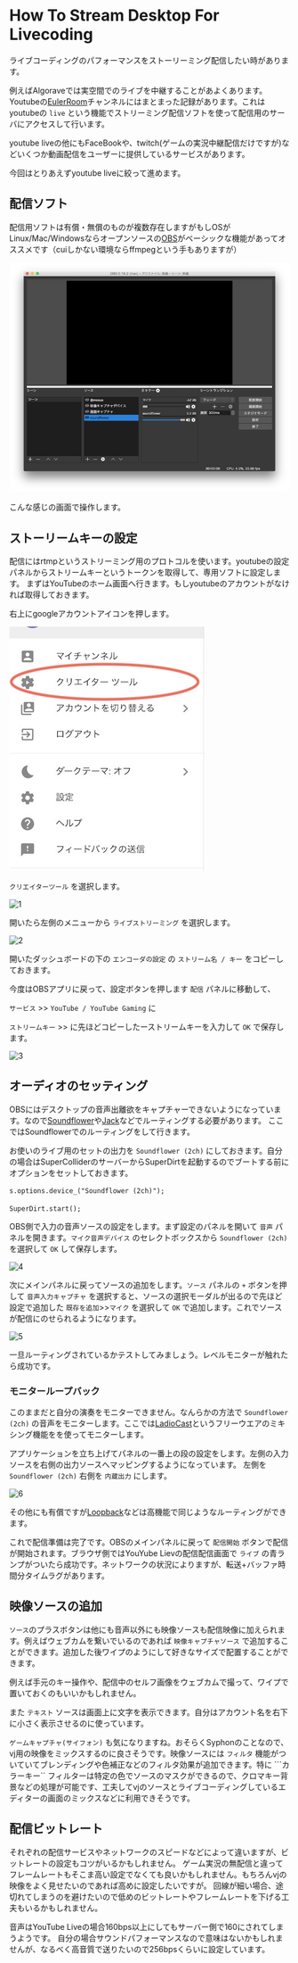 # How To Stream Desktop For Livecoding


ライブコーディングのパフォーマンスをストーリーミング配信したい時があります。

例えばAlgoraveでは実空間でのライブを中継することがあよくあります。Youtubeの[EulerRoom](http://www.eulerroom.com)チャンネルにはまとまった記録があります。これはyoutubeの ```live``` という機能でストリーミング配信ソフトを使って配信用のサーバにアクセスして行います。

youtube liveの他にもFaceBookや、twitch(ゲームの実況中継配信だけですが)などいくつか動画配信をユーザーに提供しているサービスがあります。

今回はとりあえずyoutube liveに絞って進めます。

## 配信ソフト

配信用ソフトは有償・無償のものが複数存在しますがもしOSがLinux/Mac/Windowsならオープンソースの[OBS](http://obsproject.com/)がベーシックな機能があってオススメです（cuiしかない環境ならffmpegという手もありますが）

![](./images/cap_obs_0.jpg)

こんな感じの画面で操作します。

## ストーリームキーの設定

配信にはrtmpというストリーミング用のプロトコルを使います。youtubeの設定パネルからストリームキーというトークンを取得して、専用ソフトに設定します。
まずはYouTubeのホーム画面へ行きます。もしyoutubeのアカウントがなければ取得しておきます。

右上にgoogleアカウントアイコンを押します。

![0](./images/youutube_manu.jpg)

```クリエイターツール``` を選択します。


![1](./images/youutube_manu_1.jpg)

開いたら左側のメニューから ```ライブストリーミング``` を選択します。


![2](./images/youutube_manu_2.jpg)

開いたダッシュボードの下の ```エンコーダの設定``` の ```ストリーム名 / キー``` をコピーしておきます。

今度はOBSアプリに戻って、設定ボタンを押します ```配信``` パネルに移動して、

```サービス``` >> ```YouTube / YouTube Gaming``` に

```ストリームキー``` >> に先ほどコピーしたーストリームキーを入力して ```OK``` で保存します。

![3](./images/cap_obs_setting_1.jpg)


## オーディオのセッティング

OBSにはデスクトップの音声出離欲をキャプチャーできないようになっています。なので[Soundflower](https://github.com/mattingalls/Soundflower/releases)や[Jack](http://www.jackaudio.org)などでルーティングする必要があります。
ここではSoundflowerでのルーティングをして行きます。

お使いのライブ用のセットの出力を ```Soundflower (2ch)``` にしておきます。自分の場合はSuperColliderのサーバーからSuperDirtを起動するのでブートする前にオプションをセットしておきます。

```
s.options.device_("Soundflower (2ch)");

SuperDirt.start();
```

OBS側で入力の音声ソースの設定をします。まず設定のパネルを開いて ```音声``` パネルを開きます。```マイク音声デバイス``` のセレクトボックスから ```Soundflower (2ch)``` を選択して ```OK``` して保存します。

![4](./images/cap_obs_setting_2.jpg)

次にメインパネルに戻ってソースの追加をします。```ソース``` パネルの ```+``` ボタンを押して ```音声入力キャプチャ``` を選択すると、ソースの選択モーダルが出るので先ほど設定で追加した ```既存を追加```>>```マイク``` を選択して ```OK``` で追加します。これでソースが配信にのせられるようになります。

![5](./images/cap_obs_setting_3.jpg)


一旦ルーティングされているかテストしてみましょう。レベルモニターが触れたら成功です。

### モニターループバック

このままだと自分の演奏をモニターできません。なんらかの方法で ```Soundflower (2ch)``` の音声をモニターします。ここでは[LadioCast](https://itunes.apple.com/jp/app/ladiocast/id411213048?mt=12)というフリーウエアのミキシング機能をを使ってモニターします。

アプリケーションを立ち上げてパネルの一番上の段の設定をします。左側の入力ソースを右側の出力ソースへマッピングするようになっています。
左側を ```Soundflower (2ch)``` 右側を ```内蔵出力``` にします。

![6](./images/ladiocast.jpg)

その他にも有償ですが[Loopback](https://rogueamoeba.com/loopback/)などは高機能で同じようなルーティングができます。

これで配信準備は完了です。OBSのメインパネルに戻って ```配信開始``` ボタンで配信が開始されます。ブラウザ側ではYouYube Lievの配信配信画面で ```ライブ``` の青ランプがついたら成功です。ネットワークの状況によりますが、転送+バッファ時間分タイムラグがあります。


## 映像ソースの追加

```ソース```のプラスボタンは他にも音声以外にも映像ソースも配信映像に加えられます。例えばウェブカムを繋いでいるのであれば  ```映像キャプチャソース``` で追加することができます。追加した後ワイプのようにして好きなサイズで配置することができます。

例えば手元のキー操作や、配信中のセルフ画像をウェブカムで撮って、ワイプで置いておくのもいいかもしれません。

また ```テキスト``` ソースは画面上に文字を表示できます。自分はアカウント名を右下に小さく表示させるのに使っています。

```ゲームキャプチャ(サイフォン)``` も気になりますね。おそらくSyphonのことなので、vj用の映像をミックスするのに良さそうです。映像ソースには ```フィルタ``` 機能がついていてブレンディングや色補正などのフィルタ効果が追加できます。特に ```カラーキー`` フィルターは特定の色でソースのマスクができるので、クロマキー背景などの処理が可能です、工夫してvjのソースとライブコーディングしているエディターの画面のミックスなどに利用できそうです。


## 配信ビットレート

それぞれの配信サービスやネットワークのスピードなどによって違いますが、ビットレートの設定もコツがいるかもしれません。
ゲーム実況の無配信と違ってフレームレートもそこま高い設定でなくても良いかもしれません。もちろんvjの映像をよく見せたいのであれば高めに設定したいですが。
回線が細い場合、途切れてしまうのを避けたいので低めのビットレートやフレームレートを下げる工夫もいるかもしれません。

音声はYouTube Liveの場合160bps以上にしてもサーバー側で160にされてしまうようです。 
自分の場合サウンドパフォーマンスなので意味はないかもしれませんが、なるべく高音質で送りたいので256bpsくらいに設定しています。


